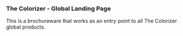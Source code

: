 ### The Colorizer - Global Landing Page

This is a brochureware that works as an entry point to all The Colorizer global products.